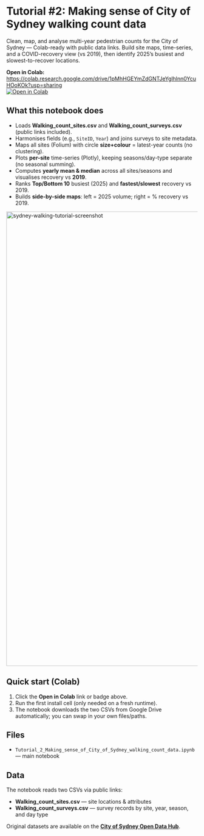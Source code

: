 # Tutorial #2: Making sense of City of Sydney walking count data

Clean, map, and analyse multi-year pedestrian counts for the City of Sydney — Colab-ready with public data links. Build site maps, time-series, and a COVID-recovery view (vs 2019), then identify 2025’s busiest and slowest-to-recover locations.

**Open in Colab:** https://colab.research.google.com/drive/1pMhHGEYmZdGNTJeYglhlnn0YcuHOoKOk?usp=sharing  
[![Open in Colab](https://colab.research.google.com/assets/colab-badge.svg)](https://colab.research.google.com/drive/1pMhHGEYmZdGNTJeYglhlnn0YcuHOoKOk?usp=sharing)

## What this notebook does
- Loads **Walking_count_sites.csv** and **Walking_count_surveys.csv** (public links included).
- Harmonises fields (e.g., `SiteID`, `Year`) and joins surveys to site metadata.
- Maps all sites (Folium) with circle **size+colour** = latest-year counts (no clustering).
- Plots **per-site** time-series (Plotly), keeping seasons/day-type separate (no seasonal summing).
- Computes **yearly mean & median** across all sites/seasons and visualises recovery vs **2019**.
- Ranks **Top/Bottom 10** busiest (2025) and **fastest/slowest** recovery vs 2019.
- Builds **side-by-side maps**: left = 2025 volume; right = % recovery vs 2019.

<img width="1195" alt="sydney-walking-tutorial-screenshot" src="https://substackcdn.com/image/fetch/$s_!poxE!,w_1456,c_limit,f_webp,q_auto:good,fl_progressive:steep/https%3A%2F%2Fsubstack-post-media.s3.amazonaws.com%2Fpublic%2Fimages%2F2cab9879-b839-4c74-b585-af1de83180d3_2782x1612.png" />

## Quick start (Colab)
1. Click the **Open in Colab** link or badge above.
2. Run the first install cell (only needed on a fresh runtime).
3. The notebook downloads the two CSVs from Google Drive automatically; you can swap in your own files/paths.

## Files
- `Tutorial_2_Making_sense_of_City_of_Sydney_walking_count_data.ipynb` — main notebook  

## Data
The notebook reads two CSVs via public links:
- **Walking_count_sites.csv** — site locations & attributes  
- **Walking_count_surveys.csv** — survey records by site, year, season, and day type  

Original datasets are available on the **[City of Sydney Open Data Hub](https://www.cityofsydney.nsw.gov.au/public-health-safety-programs/walking-counts)**.  
